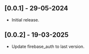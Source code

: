 ## [0.0.1] - 29-05-2024

- Initial release.

## [0.0.2] - 19-03-2025

- Update firebase_auth to last version.
